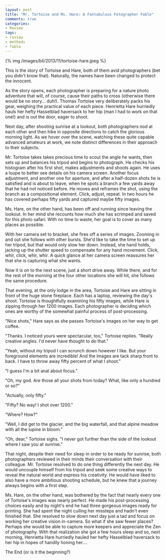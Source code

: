 ```yaml
---
layout: post
title: "Mr. Tortoise and Ms. Hare: A Fantabulous Fotographer Fable"
comments: true
categories:
- Review
tags:
- review
- methods
- fable
---
```


{% img /images/bli/2013/11/tortoise-hare.jpeg %}

This is the story of Tortoise and Hare, both of them avid photographers (bet you didn't know that). Naturally, the names have been changed to protect the innocent.

As the story opens, each photographer is preparing for a nature photo adventure that will, of course, cause their paths to cross (otherwise there would be no story... duh!). Thomas Tortoise very deliberately packs his gear, weighing the practical value of each piece. Henrietta Hare hurriedly hauls her hefty Hasselblad haversack to her hip (man I had to work on that one!) and is out the door, eager to shoot. 

Next day, after shooting sunrise at a lookout, both photographers nod at each other and then hike in opposite directions to catch the glorious morning light. As we hover over the scene, watching these quite capable advanced amateurs at work, we note distinct differences in their approach to their subjects.

Mr. Tortoise takes takes precious time to scout the angle he wants, then sets up and balances his tripod and begins to photograph. He checks his histogram after his first shot, makes adjustments and shoots again. He uses a loupe to better see details on his camera screen. Another focus adjustment, and another one for aperture, and after a half-dozen shots he is satisfied and is about to leave, when he spots a branch a few yards away that he had not noticed before. He moves and reframes the shot, using the branch as a compositional element. Click, adjust, repeat. In two hours he has covered perhaps fifty yards and captured maybe fifty images. 

Ms. Hare, on the other hand, has been off and running since leaving the lookout. In her mind she recounts how much she has scrimped and saved for this photo safari. With no time to waste, her goal is to cover as many places as possible. 

With her camera set to bracket, she fires off a series of images. Zooming in and out she follows with other bursts. She'd like to take the time to set up her tripod, but that would only slow her down. Instead, she hand holds, jacking up the shutter speed to compensate for any hand movement. Click, whir, click, whir, whir. A quick glance at her camera screen reassures her that she is capturing what she wants. 

Now it is on to the next scene, just a short drive away. While there, and for the rest of the morning at the four other locations she will hit, she follows the same procedure. 

That evening, at the only lodge in the area, Tortoise and Hare are sitting in front of the huge stone fireplace. Each has a laptop, reviewing the day's shoot. Tortoise is thoughtfully examining his fifty images, while Hare is zipping through her 1200 images. Each photographer is deciding which ones are worthy of the somewhat painful process of post-processing. 

"Nice shots," Hare says as she passes Tortoise's images on her way to get coffee. 

"Thanks. I noticed yours were spectacular, too," Tortoise replies.  "Really creative angles. I'd never have thought to do that."

"Yeah, without my tripod I can scrunch down however I like. But your foreground elements are incredible! And the images are tack sharp front to back. I have to throw away fifty percent of what I shoot."

"I guess I'm a bit anal about focus."

"Oh, my god. Are those all your shots from today? What, like only a hundred or so?"

"Actually, only fifty."

"Fifty? No way! I shot over 1200." 

"Where? How?"

"Well, I did get to the glacier, and the big waterfall, and that alpine meadow with all the lupine in bloom."

"Oh, dear," Tortoise sighs. "I never got further than the side of the lookout where I saw you at sunrise."

That night, despite their need for sleep in order to be ready for sunrise, both photographers reviewed in their minds their conversation with their colleague. Mr. Tortoise resolved to do one thing differently the next day. He would uncouple himself from his tripod and seek some creative ways to reveal the natural world and express his creativity. He would have liked to also have a more ambitious shooting schedule, but he knew that a journey always begins with a first step.

Ms. Hare, on the other hand, was bothered by the fact that nearly every one of Tortoise's images was nearly perfect. He made his post-processing choices easily and by night's end he had three gorgeous images ready for printing. She had spent the night culling her missteps and hadn't even finished that. She resolved to slow down next day just a tad and focus on working her creative vision in-camera. So what if she saw fewer places? Perhaps she would be able to capture more keepers and appreciate the Zen of photography. With that realization she got a few hours sleep and so, next morning, Henrietta Hare hurriedly hauled her hefty Hasselblad haversack to her hip in hopes of handily honing her....

The End (or is it the beginning?)

 